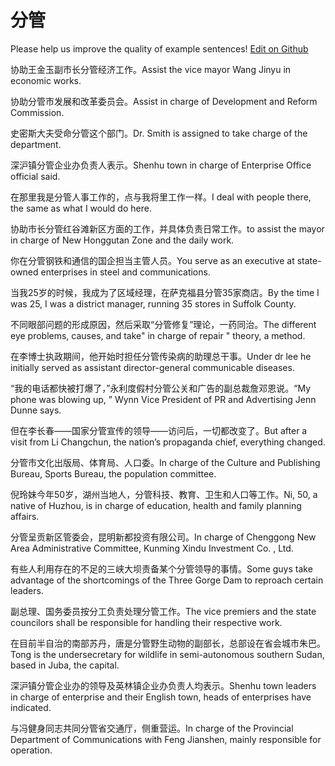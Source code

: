 # 分管

Please help us improve the quality of example sentences! [Edit on Github](https://github.com/jiyushe/jiyu-example-sentence-source/blob/main/chinese/fenguan.md)

<p><span class="chinese">协助王金玉副市长分管经济工作。</span><span class="english">Assist the vice mayor Wang Jinyu in economic works.</span></p>

<p><span class="chinese">协助分管市发展和改革委员会。</span><span class="english">Assist in charge of Development and Reform Commission.</span></p>

<p><span class="chinese">史密斯大夫受命分管这个部门。</span><span class="english">Dr. Smith is assigned to take charge of the department.</span></p>

<p><span class="chinese">深沪镇分管企业办负责人表示。</span><span class="english">Shenhu town in charge of Enterprise Office official said.</span></p>

<p><span class="chinese">在那里我是分管人事工作的，点与我将里工作一样。</span><span class="english">I deal with people there, the same as what I would do here.</span></p>

<p><span class="chinese">协助市长分管红谷滩新区方面的工作，并具体负责日常工作。</span><span class="english">to assist the mayor in charge of New Honggutan Zone and the daily work.</span></p>

<p><span class="chinese">你在分管钢铁和通信的国企担当主管人员。</span><span class="english">You serve as an executive at state-owned enterprises in steel and communications.</span></p>

<p><span class="chinese">当我25岁的时候，我成为了区域经理，在萨克福县分管35家商店。</span><span class="english">By the time I was 25, I was a district manager, running 35 stores in Suffolk County.</span></p>

<p><span class="chinese">不同眼部问题的形成原因，然后采取“分管修复”理论，一药同治。</span><span class="english">The different eye problems, causes, and take" in charge of repair " theory, a method.</span></p>

<p><span class="chinese">在李博士执政期间，他开始时担任分管传染病的助理总干事。</span><span class="english">Under dr lee he initially served as assistant director-general communicable diseases.</span></p>

<p><span class="chinese">“我的电话都快被打爆了，”永利度假村分管公关和广告的副总裁詹邓恩说。</span><span class="english">“My phone was blowing up, ” Wynn Vice President of PR and Advertising Jenn Dunne says.</span></p>

<p><span class="chinese">但在李长春——国家分管宣传的领导——访问后，一切都改变了。</span><span class="english">But after a visit from Li Changchun, the nation’s propaganda chief, everything changed.</span></p>

<p><span class="chinese">分管市文化出版局、体育局、人口委。</span><span class="english">In charge of the Culture and Publishing Bureau, Sports Bureau, the population committee.</span></p>

<p><span class="chinese">倪玲妹今年50岁，湖州当地人，分管科技、教育、卫生和人口等工作。</span><span class="english">Ni, 50, a native of Huzhou, is in charge of education, health and family planning affairs.</span></p>

<p><span class="chinese">分管呈贡新区管委会，昆明新都投资有限公司。</span><span class="english">In charge of Chenggong New Area Administrative Committee, Kunming Xindu Investment Co. , Ltd.</span></p>

<p><span class="chinese">有些人利用存在的不足的三峡大坝责备某个分管领导的事情。</span><span class="english">Some guys take advantage of the shortcomings of the Three Gorge Dam to reproach certain leaders.</span></p>

<p><span class="chinese">副总理、国务委员按分工负责处理分管工作。</span><span class="english">The vice premiers and the state councilors shall be responsible for handling their respective work.</span></p>

<p><span class="chinese">在目前半自治的南部苏丹，唐是分管野生动物的副部长，总部设在省会城市朱巴。</span><span class="english">Tong is the undersecretary for wildlife in semi-autonomous southern Sudan, based in Juba, the capital.</span></p>

<p><span class="chinese">深沪镇分管企业办的领导及英林镇企业办负责人均表示。</span><span class="english">Shenhu town leaders in charge of enterprise and their English town, heads of enterprises have indicated.</span></p>

<p><span class="chinese">与冯健身同志共同分管省交通厅，侧重营运。</span><span class="english">In charge of the Provincial Department of Communications with Feng Jianshen, mainly responsible for operation.</span></p>

